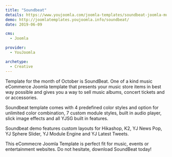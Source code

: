 ```yaml
---
title: "Soundbeat"
details: https://www.youjoomla.com/joomla-templates/soundbeat-joomla-music-ecommerce-template.html
demo: http://joomlatemplates.youjoomla.info/soundbeat/
date: 2019-06-09

cms: 
  - Joomla

provider:
  - YouJoomla

archetype:
  - Creative
--- 
```


Template for the month of October is SoundBeat. One of a kind music eCommerce Joomla template that presents your music store items in best way possible
and  gives you a way to sell music albums, concert tickets and or accessories.

Soundbeat template comes with 4 predefined color styles and option for unlimited color combination, 7 custom module styles, built in audio player, slick image effects and all YJSG built in features.

Soundbeat demo features custom layouts for Hikashop, K2, YJ News Pop, YJ Sphere Slider, YJ Module Engine and YJ Latest Tweets.

This eCommecre Joomla Template is perfect fit for music, events or entertainment websites. Do not hesitate, download SoundBeat today!
